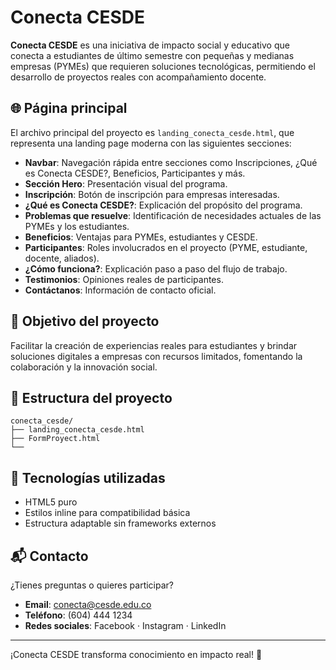 # Conecta CESDE

**Conecta CESDE** es una iniciativa de impacto social y educativo que conecta a estudiantes de último semestre con pequeñas y medianas empresas (PYMEs) que requieren soluciones tecnológicas, permitiendo el desarrollo de proyectos reales con acompañamiento docente.

## 🌐 Página principal

El archivo principal del proyecto es `landing_conecta_cesde.html`, que representa una landing page moderna con las siguientes secciones:

- **Navbar**: Navegación rápida entre secciones como Inscripciones, ¿Qué es Conecta CESDE?, Beneficios, Participantes y más.
- **Sección Hero**: Presentación visual del programa.
- **Inscripción**: Botón de inscripción para empresas interesadas.
- **¿Qué es Conecta CESDE?**: Explicación del propósito del programa.
- **Problemas que resuelve**: Identificación de necesidades actuales de las PYMEs y los estudiantes.
- **Beneficios**: Ventajas para PYMEs, estudiantes y CESDE.
- **Participantes**: Roles involucrados en el proyecto (PYME, estudiante, docente, aliados).
- **¿Cómo funciona?**: Explicación paso a paso del flujo de trabajo.
- **Testimonios**: Opiniones reales de participantes.
- **Contáctanos**: Información de contacto oficial.

## 🚀 Objetivo del proyecto

Facilitar la creación de experiencias reales para estudiantes y brindar soluciones digitales a empresas con recursos limitados, fomentando la colaboración y la innovación social.

## 📁 Estructura del proyecto
```
conecta_cesde/ 
├── landing_conecta_cesde.html 
├── FormProyect.html 
└──
```

## 🧩 Tecnologías utilizadas

- HTML5 puro
- Estilos inline para compatibilidad básica
- Estructura adaptable sin frameworks externos

## 📬 Contacto

¿Tienes preguntas o quieres participar?

- **Email**: conecta@cesde.edu.co  
- **Teléfono**: (604) 444 1234  
- **Redes sociales**: Facebook · Instagram · LinkedIn

---

¡Conecta CESDE transforma conocimiento en impacto real! 🚀

